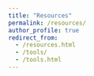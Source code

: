 ```yaml
---
title: "Resources"
permalink: /resources/
author_profile: true
redirect_from:
  - /resources.html
  - /tools/
  - /tools.html
---
```

